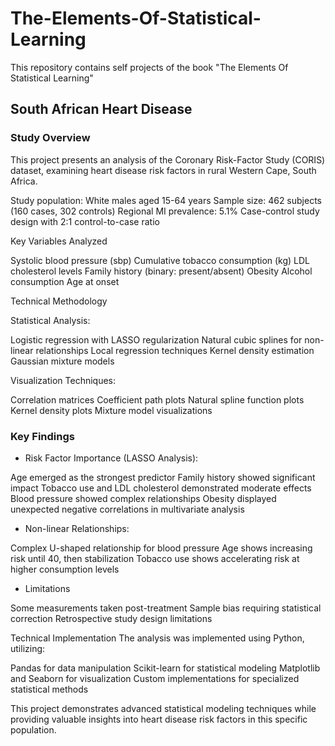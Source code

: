 # The-Elements-Of-Statistical-Learning
This repository contains self projects of the book "The Elements Of Statistical Learning"

## South African Heart Disease

### Study Overview
This project presents an analysis of the Coronary Risk-Factor Study (CORIS) dataset, examining heart disease risk factors in rural Western Cape, South Africa.

Study population: White males aged 15-64 years
Sample size: 462 subjects (160 cases, 302 controls)
Regional MI prevalence: 5.1%
Case-control study design with 2:1 control-to-case ratio

Key Variables Analyzed

Systolic blood pressure (sbp)
Cumulative tobacco consumption (kg)
LDL cholesterol levels
Family history (binary: present/absent)
Obesity
Alcohol consumption
Age at onset

Technical Methodology

Statistical Analysis:

Logistic regression with LASSO regularization
Natural cubic splines for non-linear relationships
Local regression techniques
Kernel density estimation
Gaussian mixture models


Visualization Techniques:

Correlation matrices
Coefficient path plots
Natural spline function plots
Kernel density plots
Mixture model visualizations

### Key Findings

* Risk Factor Importance (LASSO Analysis):

Age emerged as the strongest predictor
Family history showed significant impact
Tobacco use and LDL cholesterol demonstrated moderate effects
Blood pressure showed complex relationships
Obesity displayed unexpected negative correlations in multivariate analysis


* Non-linear Relationships:

Complex U-shaped relationship for blood pressure
Age shows increasing risk until 40, then stabilization
Tobacco use shows accelerating risk at higher consumption levels



* Limitations

Some measurements taken post-treatment
Sample bias requiring statistical correction
Retrospective study design limitations

Technical Implementation
The analysis was implemented using Python, utilizing:

Pandas for data manipulation
Scikit-learn for statistical modeling
Matplotlib and Seaborn for visualization
Custom implementations for specialized statistical methods

This project demonstrates advanced statistical modeling techniques while providing valuable insights into heart disease risk factors in this specific population.
